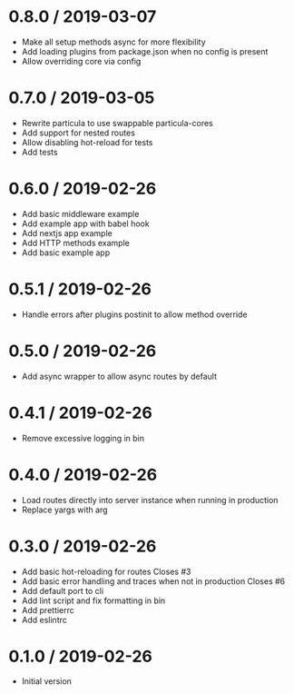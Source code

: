 # 0.8.0 / 2019-03-07

- Make all setup methods async for more flexibility
- Add loading plugins from package.json when no config is present
- Allow overriding core via config

# 0.7.0 / 2019-03-05

- Rewrite particula to use swappable particula-cores
- Add support for nested routes
- Allow disabling hot-reload for tests
- Add tests

# 0.6.0 / 2019-02-26

- Add basic middleware example
- Add example app with babel hook
- Add nextjs app example
- Add HTTP methods example
- Add basic example app

# 0.5.1 / 2019-02-26

- Handle errors after plugins postinit to allow method override

# 0.5.0 / 2019-02-26

- Add async wrapper to allow async routes by default

# 0.4.1 / 2019-02-26

- Remove excessive logging in bin

# 0.4.0 / 2019-02-26

- Load routes directly into server instance when running in production
- Replace yargs with arg

# 0.3.0 / 2019-02-26

- Add basic hot-reloading for routes Closes #3
- Add basic error handling and traces when not in production Closes #6
- Add default port to cli
- Add lint script and fix formatting in bin
- Add prettierrc
- Add eslintrc

# 0.1.0 / 2019-02-26

- Initial version
